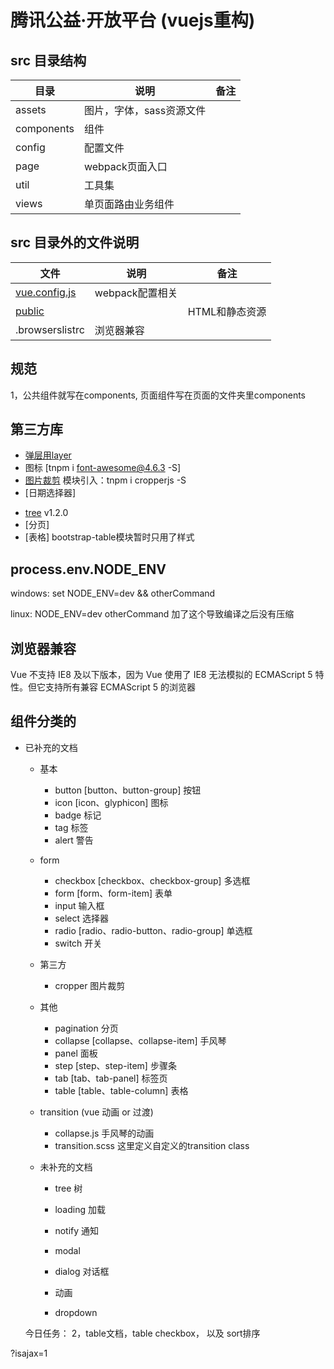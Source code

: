 # 腾讯公益·开放平台 (vuejs重构)

## src 目录结构
目录 | 说明 | 备注
---- | ---- | ----
assets | 图片，字体，sass资源文件 |
components | 组件 |
config | 配置文件 |
page | webpack页面入口 |
util | 工具集 |
views | 单页面路由业务组件 |

## src 目录外的文件说明
文件 | 说明 | 备注
---- | ---- | ----
[vue.config.js](https://cli.vuejs.org/zh/guide/webpack.html#%E7%AE%80%E5%8D%95%E7%9A%84%E9%85%8D%E7%BD%AE%E6%96%B9%E5%BC%8F) | webpack配置相关 |
[public](https://cli.vuejs.org/zh/guide/html-and-static-assets.html#public-%E6%96%87%E4%BB%B6%E5%A4%B9) | | HTML和静态资源
.browserslistrc | 浏览器兼容 | 

## 规范
1，公共组件就写在components, 页面组件写在页面的文件夹里components


## 第三方库

  * [弹层用layer](https://www.layui.com/doc/modules/layer.html)
  * 图标 [tnpm i font-awesome@4.6.3 -S]
  * [图片裁剪](http://tnpm.oa.com/package/cropperjs) 模块引入：tnpm i cropperjs -S
  * [日期选择器]
  <!-- * [tooltip](https://v3.bootcss.com/javascript/#tooltips)
  * [popover](https://v3.bootcss.com/javascript/#popovers) -->
  * [tree](http://tnpm.oa.com/package/bootstrap-treeview) v1.2.0
  * [分页]
  * [表格] bootstrap-table模块暂时只用了样式

## process.env.NODE_ENV 
windows: set NODE_ENV=dev && otherCommand

linux:  NODE_ENV=dev otherCommand
加了这个导致编译之后没有压缩

## 浏览器兼容
  Vue 不支持 IE8 及以下版本，因为 Vue 使用了 IE8 无法模拟的 ECMAScript 5 特性。但它支持所有兼容 ECMAScript 5 的浏览器

## 组件分类的
- 已补充的文档
  - 基本
    - button  [button、button-group]    按钮
    - icon  [icon、glyphicon]    图标
    - badge    标记
    - tag    标签
    - alert 警告

  - form
    - checkbox  [checkbox、checkbox-group]    多选框
    - form  [form、form-item]    表单
    - input    输入框
    - select            选择器
    - radio  [radio、radio-button、radio-group]    单选框
    - switch  开关

  - 第三方
    - cropper        图片裁剪

  - 其他
    - pagination          分页
    - collapse [collapse、collapse-item]    手风琴
    - panel    面板
    - step  [step、step-item]    步骤条
    - tab  [tab、tab-panel]    标签页
    - table  [table、table-column]  表格

  - transition (vue 动画 or 过渡)
    - collapse.js    手风琴的动画
    - transition.scss     这里定义自定义的transition class

  - 未补充的文档
    - tree    树

    - loading 加载
    - notify 通知
    - modal    
    - dialog   对话框
    - 动画
    - dropdown
      

  今日任务：
    2，table文档，table checkbox， 以及 sort排序

?isajax=1